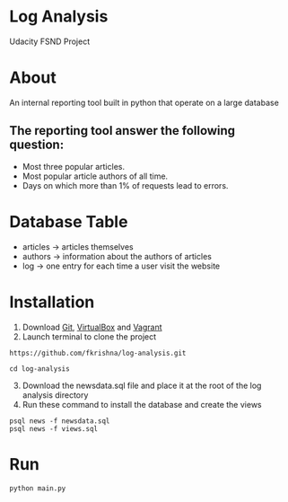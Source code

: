 # Log Analysis
Udacity FSND Project

# About 
An internal reporting tool built in python that operate on a large database

## The reporting tool answer the following question:
* Most three popular articles.
* Most popular article authors of all time.
* Days on which more than 1% of requests lead to errors.

# Database Table
* articles -> articles themselves
* authors -> information about the authors of articles
* log -> one entry for each time a user visit the website

# Installation
1. Download <a href="https://git-scm.com/downloads" target="_blank">Git</a>, <a href="https://www.virtualbox.org/wiki/Downloads" target="_blank">VirtualBox</a> and <a href="https://www.vagrantup.com/downloads.html" target="_blank">Vagrant</a>
2. Launch terminal to clone the project
```
https://github.com/fkrishna/log-analysis.git
```
```
cd log-analysis
```
3. Download the newsdata.sql file and place it at the root of the log analysis directory
4. Run these command to install the database and create the views
```
psql news -f newsdata.sql
psql news -f views.sql
```

# Run
```
python main.py
```